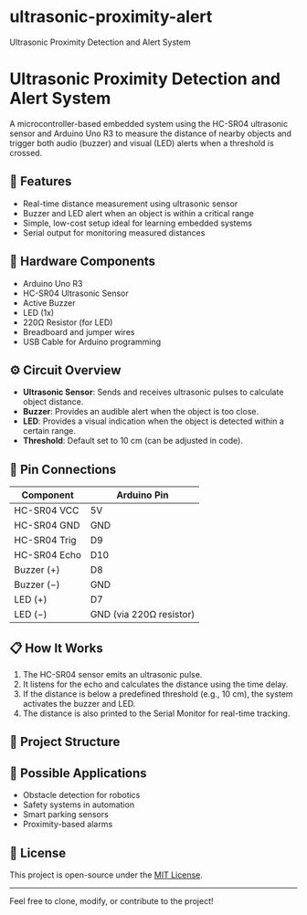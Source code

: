 # ultrasonic-proximity-alert
Ultrasonic Proximity Detection and Alert System
# Ultrasonic Proximity Detection and Alert System

A microcontroller-based embedded system using the HC-SR04 ultrasonic sensor and Arduino Uno R3 to measure the distance of nearby objects and trigger both audio (buzzer) and visual (LED) alerts when a threshold is crossed.

## 🚀 Features

- Real-time distance measurement using ultrasonic sensor
- Buzzer and LED alert when an object is within a critical range
- Simple, low-cost setup ideal for learning embedded systems
- Serial output for monitoring measured distances

## 🔧 Hardware Components

- Arduino Uno R3
- HC-SR04 Ultrasonic Sensor
- Active Buzzer
- LED (1x)
- 220Ω Resistor (for LED)
- Breadboard and jumper wires
- USB Cable for Arduino programming

## ⚙️ Circuit Overview

- **Ultrasonic Sensor**: Sends and receives ultrasonic pulses to calculate object distance.
- **Buzzer**: Provides an audible alert when the object is too close.
- **LED**: Provides a visual indication when the object is detected within a certain range.
- **Threshold**: Default set to 10 cm (can be adjusted in code).

## 🔌 Pin Connections

| Component    | Arduino Pin |
|--------------|-------------|
| HC-SR04 VCC  | 5V          |
| HC-SR04 GND  | GND         |
| HC-SR04 Trig | D9          |
| HC-SR04 Echo | D10         |
| Buzzer (+)   | D8          |
| Buzzer (−)   | GND         |
| LED (+)      | D7          |
| LED (−)      | GND (via 220Ω resistor) |

## 📋 How It Works

1. The HC-SR04 sensor emits an ultrasonic pulse.
2. It listens for the echo and calculates the distance using the time delay.
3. If the distance is below a predefined threshold (e.g., 10 cm), the system activates the buzzer and LED.
4. The distance is also printed to the Serial Monitor for real-time tracking.

## 📂 Project Structure


## 🧪 Possible Applications

- Obstacle detection for robotics
- Safety systems in automation
- Smart parking sensors
- Proximity-based alarms

## 📄 License

This project is open-source under the [MIT License](LICENSE).

---

Feel free to clone, modify, or contribute to the project!

